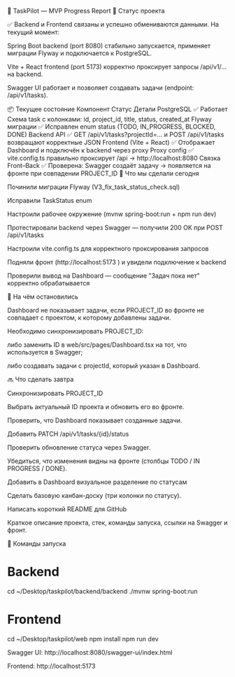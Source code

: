🧭 TaskPilot — MVP Progress Report
🚀 Статус проекта

✅ Backend и Frontend связаны и успешно обмениваются данными.
На текущий момент:

Spring Boot backend (port 8080) стабильно запускается, применяет миграции Flyway и подключается к PostgreSQL.

Vite + React frontend (port 5173) корректно проксирует запросы /api/v1/... на backend.

Swagger UI работает и позволяет создавать задачи (endpoint: /api/v1/tasks).

📦 Текущее состояние
Компонент	Статус	Детали
PostgreSQL	✅ Работает	Схема task с колонками: id, project_id, title, status, created_at
Flyway миграции	✅	Исправлен enum status (TODO, IN_PROGRESS, BLOCKED, DONE)
Backend API	✅	GET /api/v1/tasks?projectId=... и POST /api/v1/tasks возвращают корректные JSON
Frontend (Vite + React)	✅	Отображает Dashboard и подключён к backend через proxy
Proxy config	✅	vite.config.ts правильно проксирует /api → http://localhost:8080
Связка Front–Back	✅	Проверена: Swagger создаёт задачу → появляется на фронте при совпадении PROJECT_ID
🧩 Что мы сделали сегодня

Починили миграции Flyway (V3_fix_task_status_check.sql)

Исправили TaskStatus enum

Настроили рабочее окружение (mvnw spring-boot:run + npm run dev)

Протестировали backend через Swagger — получили 200 OK при POST /api/v1/tasks

Настроили vite.config.ts для корректного проксирования запросов

Подняли фронт (http://localhost:5173
) и увидели подключение к backend

Проверили вывод на Dashboard — сообщение "Задач пока нет" корректно обрабатывается

🧠 На чём остановились

Dashboard не показывает задачи, если PROJECT_ID во фронте не совпадает с проектом, к которому добавлены задачи.

Необходимо синхронизировать PROJECT_ID:

либо заменить ID в web/src/pages/Dashboard.tsx на тот, что используется в Swagger;

либо создавать задачи с projectId, который указан в Dashboard.

🔜 Что сделать завтра

Синхронизировать PROJECT_ID

Выбрать актуальный ID проекта и обновить его во фронте.

Проверить, что Dashboard показывает созданные задачи.

Добавить PATCH /api/v1/tasks/{id}/status

Проверить обновление статуса через Swagger.

Убедиться, что изменения видны на фронте (столбцы TODO / IN PROGRESS / DONE).

Добавить в Dashboard визуальное разделение по статусам

Сделать базовую канбан-доску (три колонки по статусу).

Написать короткий README для GitHub

Краткое описание проекта, стек, команды запуска, ссылки на Swagger и фронт.

🧰 Команды запуска
# Backend
cd ~/Desktop/taskpilot/backend/backend
./mvnw spring-boot:run

# Frontend
cd ~/Desktop/taskpilot/web
npm install
npm run dev


Swagger UI: http://localhost:8080/swagger-ui/index.html

Frontend: http://localhost:5173
